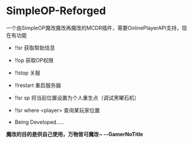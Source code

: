 # SimpleOP-Reforged

一个由SimpleOP魔改魔改再魔改的MCDR插件，需要OnlinePlayerAPI支持，现在有功能

- !!sr 获取帮助信息

- !!op 获取OP权限
- !!stop 关服
- !!restart 重启服务器
- !!sr sp 将当前位置设置为个人重生点（调试黑曜石机）
- !!sr where \<player\> 查询某玩家位置
- Being Developed.....

**魔改的目的是供自己使用，万物皆可魔改~    --GamerNoTitle**